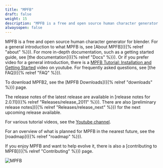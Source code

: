 ```yaml
---
title: "MPFB"
draft: false
weight: 15
description: "MPFB is a free and open source human character generator for blender."
alwaysopen: false
---
```


MPFB is a free and open source human character generator for blender. For a general introduction
to what MPFB is, see [About MPFB]({{% relref "about" %}}). For more in-depth documentation, such
as a getting started guide, see [the documentation]({{% relref "Docs" %}}). 
Or if you prefer video for a general introduction, there is a 
[MPFB Tutorial: Installation and Getting Started](https://www.youtube.com/watch?v=FNeiLDH_lnw) video on youtube. 
For frequently asked questions, see [the FAQ]({{% relref "FAQ" %}}). 

To download MPFB2, see the [MPFB Downloads]({{% relref "downloads" %}}) page.

The release notes of the latest release are available in [release notes for 2.0.11]({{% relref "Releases/release_2011" %}}). 
There are also [preliminary release notes]({{% relref "Releases/release_next" %}}) for the next upcoming release available.

For various tutorial videos, see the [Youtube channel](https://www.youtube.com/@MakeHumanCommunity).

For an overview of what is planned for MPFB in the nearest future, see the [roadmap]({{% relref "roadmap" %}}).

If you enjoy MPFB and want to help evolve it, there is also a [contributing to MPFB]({{% relref "Contributing" %}}) page.

![MPFB](mpfb/main_mpfb_view.png)
